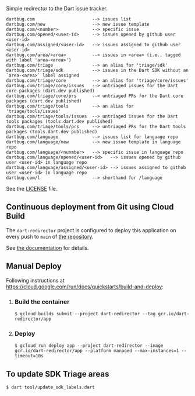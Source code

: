 Simple redirector to the Dart issue tracker.

    dartbug.com                      --> issues list
    dartbug.com/new                  --> new issue template
    dartbug.com/<number>             --> specific issue
    dartbug.com/opened/<user-id>     --> issues opened by github user <user-id>
    dartbug.com/assigned/<user-id>   --> issues assigned to github user <user-id>
    dartbug.com/area/<area>          --> issues in <area> (i.e., tagged with label 'area-<area>')
    dartbug.com/triage               --> an alias for 'triage/sdk'
    dartbug.com/triage/sdk           --> issues in the Dart SDK without an `area-<area>` label assigned
    dartbug.com/triage/core          --> an alias for 'triage/core/issues'
    dartbug.com/triage/core/issues   --> untriaged issues for the Dart core packages (dart.dev published)
    dartbug.com/triage/core/prs      --> untriaged PRs for the Dart core packages (dart.dev published)
    dartbug.com/triage/tools         --> an alias for 'triage/tools/issues'
    dartbug.com/triage/tools/issues  --> untriaged issues for the Dart tools packages (tools.dart.dev published)
    dartbug.com/triage/tools/prs     --> untriaged PRs for the Dart tools packages (tools.dart.dev published)
    dartbug.com/language             --> issues list for language repo
    dartbug.com/language/new         --> new issue template in language repo
    dartbug.com/language/<nunmber>   --> specific issue in language repo
    dartbug.com/language/opened/<user-id>   --> issues opened by github user <user-id> in language repo
    dartbug.com/language/assigned/<user-id> --> issues assigned to github user <user-id> in language repo
    dartbug.com/l                    --> shorthand for /language

See the [LICENSE](LICENSE) file.

## Continuous deployment from Git using Cloud Build

The `dart-redirector` project is configured to deploy this application on every
push to `main` of [the repository](https://github.com/dart-lang/dartbug.com).

See
[the documentation](https://cloud.google.com/run/docs/continuous-deployment-with-cloud-build)
for details.

## Manual Deploy

Following instructions at https://cloud.google.com/run/docs/quickstarts/build-and-deploy:

1. ### Build the container

    ```console
    $ gcloud builds submit --project dart-redirector --tag gcr.io/dart-redirector/app
    ```

1. ### Deploy

    ```console
    $ gcloud run deploy app --project dart-redirector --image gcr.io/dart-redirector/app --platform managed --max-instances=1 --timeout=10s
    ```

## To update SDK Triage areas

```console
$ dart tool/update_sdk_labels.dart
```


